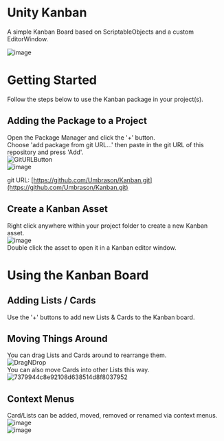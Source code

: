 # Unity Kanban
A simple Kanban Board based on ScriptableObjects and a custom EditorWindow.

![image](https://github.com/Umbrason/Kanban/assets/45980080/e8edab67-de46-4ac7-b2ca-a9512f33a6b5)


# Getting Started
Follow the steps below to use the Kanban package in your project(s).

## Adding the Package to a Project
Open the Package Manager and click the '+' button.\
Choose 'add package from git URL...' then paste in the git URL of this repository and press 'Add'.\
![GitURLButton](https://user-images.githubusercontent.com/45980080/114253417-6f8e0300-99aa-11eb-8744-beaf33319d0c.PNG)\
![image](https://github.com/Umbrason/Kanban/assets/45980080/4c7ac134-b0f5-4e7a-b240-4f9d191aafa5)

git URL: [https://github.com/Umbrason/Kanban.git](https://github.com/Umbrason/Kanban.git)

## Create a Kanban Asset
Right click anywhere within your project folder to create a new Kanban asset.\
![image](https://github.com/Umbrason/Kanban/assets/45980080/a7a0f162-b13e-4468-ac69-f39bc1d77fef)\
Double click the asset to open it in a Kanban editor window.


# Using the Kanban Board

## Adding Lists / Cards
Use the '+' buttons to add new Lists & Cards to the Kanban board.

## Moving Things Around
You can drag Lists and Cards around to rearrange them.\
![DragNDrop](https://github.com/Umbrason/Kanban/assets/45980080/f7d9f66f-1d56-48db-8de9-6d0040a96fe9)\
You can also move Cards into other Lists this way.\
![7379944c8e92108d638514d8f8037952](https://github.com/Umbrason/Unity-Kanban/assets/45980080/16e96864-471f-4077-86a9-c0f8a1bac44d)


## Context Menus
Card/Lists can be added, moved, removed or renamed via context menus.\
![image](https://github.com/Umbrason/Unity-Kanban/assets/45980080/f8dcc8a3-82fd-417f-853e-e9ad4e23ddf1)\
![image](https://github.com/Umbrason/Kanban/assets/45980080/c01edc84-1d61-4ac0-959e-6fc2bb7f2d27)


